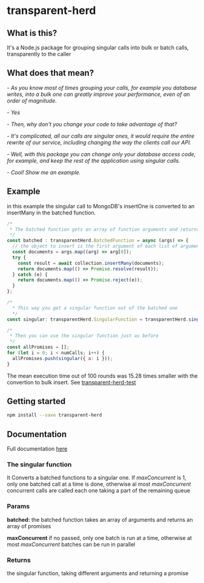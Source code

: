 # transparent-herd

## What is this?

It's a Node.js package for grouping singular calls into bulk or batch calls, transparently to the caller

## What does that mean?

\- _As you know most of times grouping your calls, for example you database writes, into a bulk one can greatly improve your performance, even of an order of magnitude._

\- _Yes_

\- _Then, why don't you change your code to take advantage of that?_

\- _It's complicated, all our calls are singular ones, it would require the entire rewrite of our service, including changing the way the clients call our API._

\- _Well, with this package you can change only your database access code, for example, and keep the rest of the application using singular calls._

\- _Cool! Show me an example._

## Example

in this example the singular call to MongoDB's insertOne
is converted to an insertMany in the batched function.

```javascript
/*
 * The batched function gets an array of function arguments and returns an array of promises
 */
const batched : transparentHerd.BatchedFunction = async (args) => {
  // the object to insert is the first argument of each list of arguments
  const documents = args.map((arg) => arg[0]);
  try {
    const result = await collection.insertMany(documents);
    return documents.map(() => Promise.resolve(result));
  } catch (e) {
    return documents.map(() => Promise.reject(e));
  }
};

/*
  * This way you get a singular function out of the batched one
  */
const singular: transparentHerd.SingularFunction = transparentHerd.singular(batched, { maxConcurrent });

/*
 * Then you can use the singular function just as before
 */
const allPromises = [];
for (let i = 0; i < numCalls; i++) {
  allPromises.push(singular({ a: i }));
}
```

The mean execution time out of 100 rounds was 15.28 times smaller with the convertion to bulk insert. See [transparent-herd-test](https://github.com/emasab/transparent-herd-test)

## Getting started

```bash
npm install --save transparent-herd
```

## Documentation

Full documentation [here](https://emasab.github.io/transparent-herd-doc/1.2.4/index.html)

### The singular function

It Converts a batched functions to a singular one. If _maxConcurrent_ is 1,
only one batched call at a time is done, otherwise al most _maxConcurrent_ concurrent
calls are called each one taking a part of the remaining queue 

### Params

**batched:** the batched function takes an array of arguments and returns an array of promises

**maxConcurrent** if no passed, only one batch is run at a time, otherwise at most _maxConcurrent_ batches can be run in parallel

### Returns

the singular function, taking different arguments and returning a promise